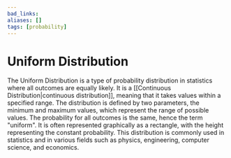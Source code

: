```yaml
---
bad_links: 
aliases: []
tags: [probability]
---
```

# Uniform Distribution

The Uniform Distribution is a type of probability distribution in statistics where all outcomes are equally likely. It is a [[Continuous Distribution|continuous distribution]], meaning that it takes values within a specified range. The distribution is defined by two parameters, the minimum and maximum values, which represent the range of possible values. The probability for all outcomes is the same, hence the term "uniform". It is often represented graphically as a rectangle, with the height representing the constant probability. This distribution is commonly used in statistics and in various fields such as physics, engineering, computer science, and economics.